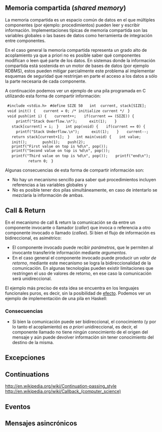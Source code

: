 Memoria compartida (*shared memory*)
------------------------------------

La memoria compartida es un espacio común de datos en el que múltiples componentes (por ejemplo: procedimientos) pueden leer y escribir información. Implementaciones típicas de memoria compartida son las variables globales o las bases de datos como herramienta de integración entre componentes.

En el caso general la memoria compartida representa un grado alto de acoplamiento ya que a priori no es posible saber qué componentes modifican o leen qué parte de los datos. En sistemas donde la información compartida está sostenida en un motor de bases de datos (por ejemplo RDBMS), estos pueden mitigar parcialmente este problema al implementar esquemas de seguridad que restrinjan en parte el acceso a los datos a sólo la parte necesaria de cada componente.

A continuación podemos ver un ejemplo de una pila programada en C utilizando esta forma de compartir información:

` #include <stdio.h>`
` #define SIZE 50`
` `
` int  current, stack[SIZE];`
` `
` void init() {`
`   current = 0; /* initialize current */`
` }`
` `
` void push(int i) {`
`   current++;`
`   if(current == (SIZE)) {`
`     printf("Stack Overflow.\n");`
`     exit(1);`
`   }`
`   stack[current] = i;`
` }`
` `
` int pop(void) {`
`   if(current == 0) {`
`     printf("Stack Underflow.\n");`
`     exit(1);`
`   }`
`   current--;`
`   return stack[current+1];`
` }`
` `
` int main(void) {`
`   int value;`
`   init();`
`   `
`   push(1);`
`   push(2);`
`   printf("First value on top is %d\n", pop());`
`   printf("Second value on top is %d\n", pop());`
`   printf("Third value on top is %d\n", pop());`
`   printf("end\n");`
`       `
`   return 0;`
` }`

Algunas consecuencias de esta forma de compartir información son:

-   No hay un mecanismo sencillo para saber qué procedimientos incluyen referencias a las variables globales y
-   No es posible tener dos pilas simultáneamente, en caso de intentarlo se mezclaría la información de ambas.

Call & Return
-------------

En el mecanismo de call & return la comunicación se da entre un componente invocante o llamador (*caller*) que invoca o referencia a otro componente invocado o llamado (*callee*). Si bien el flujo de información es bidireccional, es asimétrico:

-   El componente invocado puede recibir *parámetros*, que le permiten al invocante transferirle información mediante *argumentos*.
-   En el caso general el componente invocado puede producir un *valor de retorno*, mediante este mecanismo se logra la bidireccionalidad de la comunicación. En algunas tecnologías pueden existir limitaciones que restringen el uso de valores de retorno, en ese caso la comunicación será unidireccional.

El ejemplo más preciso de esta idea se encuentra en los lenguajes funcionales puros, es decir, sin la posibilidad de [ efecto](transparencia-referencial--efecto-de-lado-y-asignacion-destructiva.md). Podemos ver un ejemplo de implementación de una pila en Haskell:

### Consecuencias

-   Si bien la comunicación puede ser bidireccional, el conocimiento (y por lo tanto el acoplamiento) es *a priori* unidireccional, es decir, el componente llamado no tiene ningún conocimiento de el origen del mensaje y aún puede devolver información sin tener conocimiento del destino de la misma.

Excepciones
-----------

Continuations
-------------

<http://en.wikipedia.org/wiki/Continuation-passing_style> <http://en.wikipedia.org/wiki/Callback_(computer_science)>

Eventos
-------

Mensajes asincrónicos
---------------------
